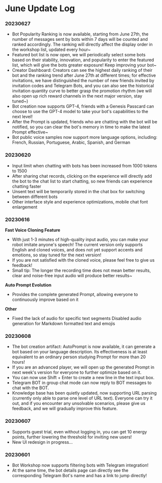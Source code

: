 # June Update Log

### 20230627

* Bot Popularity Ranking is now available, starting from June 27th, the number of messages sent by bots within 7 days will be counted and ranked accordingly. The ranking will directly affect the display order in the workshop list, updated every hour~
* Featured bot list is now open, we will periodically select some bots based on their stability, innovation, and popularity to enter the featured list, which will give the bots greater exposure! Keep improving your bot~
* Creator Dashboard: Creators can see the highest daily ranking of their bot and the ranking trend after June 27th at different times; for effective invitations, we have distinguished the number of new friends invited by invitation codes and Telegram Bots, and you can also see the historical invitation quantity curve to better grasp the promotion rhythm (we will also open up rich reward channels in the next major version, stay tuned~)
* Bot creation now supports GPT-4, friends with a Genesis Passcard can choose to use the GPT-4 model to take your bot's capabilities to the next level!
* After the Prompt is updated, friends who are chatting with the bot will be notified, so you can clear the bot's memory in time to make the latest Prompt effective~
* Bot public voice samples now support more language options, including: French, Russian, Portuguese, Arabic, Spanish, and German

### 20230620

* Input limit when chatting with bots has been increased from 1000 tokens to 1500
* After sharing chat records, clicking on the experience will directly add the bot to the chat list to start chatting, so new friends can experience chatting faster
* Unsent text will be temporarily stored in the chat box for switching between different bots
* Other interface style and experience optimizations, mobile chat font enlargement

### 20230616

**Fast Voice Cloning Feature**&#x20;

* With just 1-3 minutes of high-quality input audio, you can make your robot imitate anyone's speech! The current version only supports English and cloned voices, and does not yet support accents and emotions, so stay tuned for the next version!&#x20;
* If you are not satisfied with the cloned voice, please feel free to give us feedback!&#x20;
* Small tip: The longer the recording time does not mean better results, clear and noise-free input audio will produce better results~

**Auto Prompt Evolution**&#x20;

* Provides the complete generated Prompt, allowing everyone to continuously improve based on it

**Other**&#x20;

* Fixed the lack of audio for specific text segments Disabled audio generation for Markdown formatted text and emojis

### 20230608

* The bot creation artifact: AutoPrompt is now available, it can generate a bot based on your language description. Its effectiveness is at least equivalent to an ordinary person studying Prompt for more than 20 hours!
* If you are an advanced player, we will open up the generated Prompt in next week's version for everyone to further optimize based on it.
* You can now use Shift + Enter to create a new line in the text input box.
* Telegram BOT in group chat mode can now reply to BOT messages to chat with the BOT.
* Knowledge base has been quietly updated, now supporting URL parsing (currently only able to parse one level of URL text). Everyone can try it out, and if you encounter any unsolvable scenarios, please give us feedback, and we will gradually improve this feature.

### 20230607

* Supports guest trial, even without logging in, you can get 10 energy points, further lowering the threshold for inviting new users!
* New UI redesign in progress...

### 20230601

* Bot Workshop now supports filtering bots with Telegram integration!
* At the same time, the bot details page can directly see the corresponding Telegram Bot's name and has a link to jump directly!